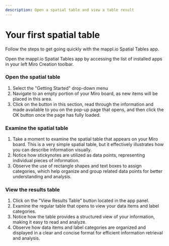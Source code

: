 ```yaml
---
description: Open a spatial table and view a table result
---
```


# Your first spatial table

Follow the steps to get going quickly with the mappl.io Spatial Tables app.

Open the mappl.io Spatial Tables app by accessing the list of installed apps in your left Miro Creation toolbar.

### Open the spatial table

1. Select the "Getting Started" drop-down menu
2. Navigate to an empty portion of your Miro board, as new items will be placed in this area.
3. Click on the button in this section, read through the information and made available to you on the pop-up page that opens, and then click the OK button once the page has fully loaded.&#x20;

### Examine the spatial table

1. Take a moment to examine the spatial table that appears on your Miro board. This is a very simple spatial table, but it effectively illustrates how you can describe information visually.
2. Notice how stickynotes are utilized as data points, representing individual pieces of information.
3. Observe the use of rectangle shapes and text boxes to assign categories, which help organize and group related data points for better understanding and analysis.

### View the results table

1. Click on the "View Results Table" button located in the app panel.
2. Examine the regular table that opens to view your data items and label categories.
3. Notice how the table provides a structured view of your information, making it easy to read and analyze.
4. Observe how data items and label categories are organized and displayed in a clear and concise format for efficient information retrieval and analysis.
